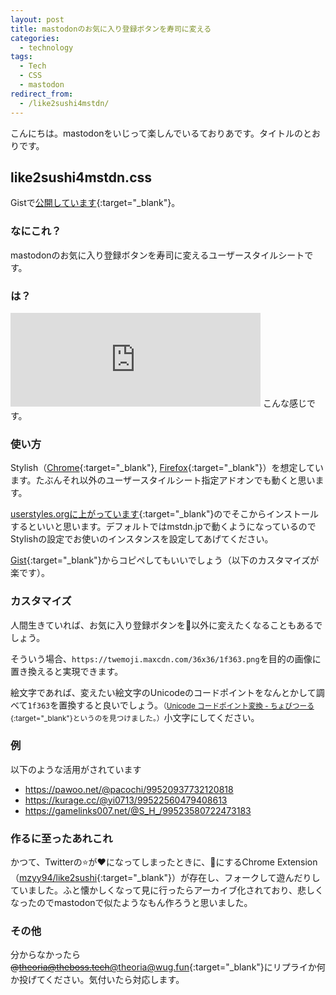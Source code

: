 ```yaml
---
layout: post
title: mastodonのお気に入り登録ボタンを寿司に変える
categories:
  - technology
tags:
  - Tech
  - CSS
  - mastodon
redirect_from:
  - /like2sushi4mstdn/
---
```


こんにちは。mastodonをいじって楽しんでいるておりあです。タイトルのとおりです。

## like2sushi4mstdn.css
Gistで[公開しています](https://gist.github.com/theoria24/8ac3ac0f8167b109eb0724c4563ddf6d){:target="_blank"}。

### なにこれ？
mastodonのお気に入り登録ボタンを寿司に変えるユーザースタイルシートです。

### は？
<!-- <iframe src="https://theboss.tech/@theoria/99514232898753004/embed" class="mastodon-embed" style="max-width: 100%; border: 1px solid #e1e8ed; border-radius: 5px;" width="400"></iframe><script src="https://theboss.tech/embed.js" async="async"></script> -->
<iframe src="https://wug.fun/@theoria/108731133803035157/embed" class="mastodon-embed" style="max-width: 100%; border: 0" width="400" allowfullscreen="allowfullscreen"></iframe><script src="https://wug.fun/embed.js" async="async"></script>
こんな感じです。

### 使い方
Stylish（[Chrome](https://chrome.google.com/webstore/detail/stylish-custom-themes-for/fjnbnpbmkenffdnngjfgmeleoegfcffe?hl=ja){:target="_blank"}, [Firefox](https://addons.mozilla.org/ja/firefox/addon/stylish/){:target="_blank"}）を想定しています。たぶんそれ以外のユーザースタイルシート指定アドオンでも動くと思います。

[userstyles.orgに上がっています](https://userstyles.org/styles/155700/like2sushi4mstdn){:target="_blank"}のでそこからインストールするといいと思います。デフォルトではmstdn.jpで動くようになっているのでStylishの設定でお使いのインスタンスを設定してあげてください。

[Gist](https://theboss.tech/@AnonymousPost){:target="_blank"}からコピペしてもいいでしょう（以下のカスタマイズが楽です）。

### カスタマイズ
人間生きていれば、お気に入り登録ボタンを🍣以外に変えたくなることもあるでしょう。

そういう場合、`https://twemoji.maxcdn.com/36x36/1f363.png`を目的の画像に置き換えると実現できます。

絵文字であれば、変えたい絵文字のUnicodeのコードポイントをなんとかして調べて`1f363`を置換すると良いでしょう。<small>（[Unicode コードポイント変換 - ちょびつーる](http://chobitool.com/unicodepoint/){:target="_blank"}というのを見つけました。）</small>小文字にしてください。

### 例
以下のような活用がされています
- https://pawoo.net/@pacochi/99520937732120818
- https://kurage.cc/@yi0713/99522560479408613
- https://gamelinks007.net/@S_H_/99523580722473183

### 作るに至ったあれこれ
かつて、Twitterの⭐️が❤️になってしまったときに、🍣にするChrome Extension（[mzyy94/like2sushi](https://github.com/mzyy94/like2sushi){:target="_blank"}）が存在し、フォークして遊んだりしていました。ふと懐かしくなって見に行ったらアーカイブ化されており、悲しくなったのでmastodonで似たようなもん作ろうと思いました。

### その他
分からなかったら<s>@theoria@theboss.tech</s>[@theoria@wug.fun](https://wug.fun/@theoria){:target="_blank"}にリプライか何か投げてください。気付いたら対応します。
